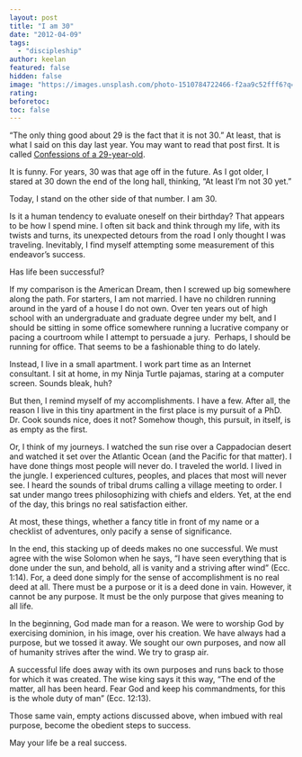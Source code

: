 ```yaml
---
layout: post
title: "I am 30"
date: "2012-04-09"
tags: 
  - "discipleship"
author: keelan
featured: false
hidden: false
image: "https://images.unsplash.com/photo-1510784722466-f2aa9c52fff6?q=80&w=2070&auto=format&fit=crop&ixlib=rb-4.0.3&ixid=M3wxMjA3fDB8MHxwaG90by1wYWdlfHx8fGVufDB8fHx8fA%3D%3D"
rating:
beforetoc:
toc: false
---
```


“The only thing good about 29 is the fact that it is not 30.” At least, that is what I said on this day last year. You may want to read that post first. It is called [Confessions of a 29-year-old](http://blog.keelancook.com/2011/04/confessions-of-a-29-year-old.html "Confessions of a 29-year-old").

It is funny. For years, 30 was that age off in the future. As I got older, I stared at 30 down the end of the long hall, thinking, “At least I’m not 30 yet.”

Today, I stand on the other side of that number. I am 30.

Is it a human tendency to evaluate oneself on their birthday? That appears to be how I spend mine. I often sit back and think through my life, with its twists and turns, its unexpected detours from the road I only thought I was traveling. Inevitably, I find myself attempting some measurement of this endeavor’s success.

Has life been successful?

If my comparison is the American Dream, then I screwed up big somewhere along the path. For starters, I am not married. I have no children running around in the yard of a house I do not own. Over ten years out of high school with an undergraduate and graduate degree under my belt, and I should be sitting in some office somewhere running a lucrative company or pacing a courtroom while I attempt to persuade a jury.  Perhaps, I should be running for office. That seems to be a fashionable thing to do lately.

Instead, I live in a small apartment. I work part time as an Internet consultant. I sit at home, in my Ninja Turtle pajamas, staring at a computer screen. Sounds bleak, huh?

But then, I remind myself of my accomplishments. I have a few. After all, the reason I live in this tiny apartment in the first place is my pursuit of a PhD. Dr. Cook sounds nice, does it not? Somehow though, this pursuit, in itself, is as empty as the first.

Or, I think of my journeys. I watched the sun rise over a Cappadocian desert and watched it set over the Atlantic Ocean (and the Pacific for that matter). I have done things most people will never do. I traveled the world. I lived in the jungle. I experienced cultures, peoples, and places that most will never see. I heard the sounds of tribal drums calling a village meeting to order. I sat under mango trees philosophizing with chiefs and elders. Yet, at the end of the day, this brings no real satisfaction either.

At most, these things, whether a fancy title in front of my name or a checklist of adventures, only pacify a sense of significance.

In the end, this stacking up of deeds makes no one successful. We must agree with the wise Solomon when he says, “I have seen everything that is done under the sun, and behold, all is vanity and a striving after wind” (Ecc. 1:14). For, a deed done simply for the sense of accomplishment is no real deed at all. There must be a purpose or it is a deed done in vain. However, it cannot be any purpose. It must be the only purpose that gives meaning to all life.

In the beginning, God made man for a reason. We were to worship God by exercising dominion, in his image, over his creation. We have always had a purpose, but we tossed it away. We sought our own purposes, and now all of humanity strives after the wind. We try to grasp air.

A successful life does away with its own purposes and runs back to those for which it was created. The wise king says it this way, “The end of the matter, all has been heard. Fear God and keep his commandments, for this is the whole duty of man” (Ecc. 12:13).

Those same vain, empty actions discussed above, when imbued with real purpose, become the obedient steps to success.

May your life be a real success.
